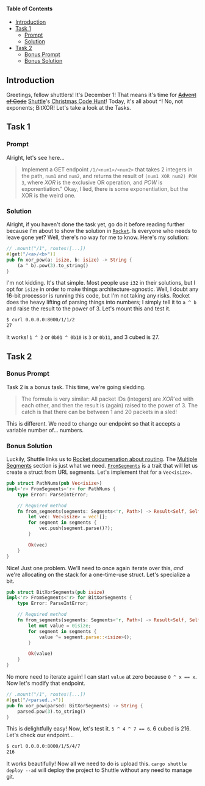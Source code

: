 #### Table of Contents

- [Introduction](#introduction)
- [Task 1](#task-1)
  - [Prompt](#prompt)
  - [Solution](#solution)
- [Task 2](#task-2)
  - [Bonus Prompt](#bonus-prompt)
  - [Bonus Solution](#bonus-solution)


## Introduction

Greetings, fellow shuttlers! It's December 1! That means it's time for ~~[Advent of Code][aoc]~~ [Shuttle][shuttlers]'s [Christmas Code Hunt][cch]!
Today, it's all about `^`! No, not exponents; BitXOR! Let's take a look at the Tasks.

## Task 1

### Prompt

Alright, let's see here... 

> Implement a GET endpoint `/1/<num1>/<num2>` that takes 2 integers in the path, `num1` and `num2`, and returns the result of `(num1 XOR num2) POW 3`, where *XOR* is the exclusive OR operation, and *POW* is exponentiation." Okay, I lied, there is some exponentiation, but the XOR is the weird one.

### Solution

Alright, if you haven't done the task yet, go do it before reading further because I'm about to show the solution in [`Rocket`][rocketrs]. Is everyone who needs to leave gone yet?
Well, there's no way for me to know. Here's my solution:

```rs
// .mount("/1", routes![...])
#[get("/<a>/<b>")]
pub fn xor_pow(a: isize, b: isize) -> String {
    (a ^ b).pow(3).to_string()
}
```

I'm not kidding. It's that simple. Most people use `i32` in their solutions, but I opt for `isize` in order to make things architecture-agnostic. Well,
I doubt any 16-bit processor is running this code, but I'm not taking any risks. Rocket does the heavy lifting of parsing things into numbers;
I simply tell it to `a ^ b` and raise the result to the power of 3. Let's mount this and test it.

```sh
$ curl 0.0.0.0:8000/1/1/2
27
```

It works! `1 ^ 2` or `0b01 ^ 0b10` is `3` or `0b11`, and 3 cubed is 27.

## Task 2

### Bonus Prompt

Task 2 is a bonus task. This time, we're going sledding. 

> The formula is very similar: All packet IDs (integers) are *XOR*'ed with each other, and then the result is (again) raised to the power of 3. The catch is that there can be between 1 and 20 packets in a sled!

This is different. We need to change our endpoint so that it accepts a variable number of... numbers. 

### Bonus Solution

Luckily, Shuttle links us to [Rocket documenation about routing][rocket-tip]. The [Multiple Segments][rocket-multiseg]
section is just what we need. [`FromSegments`][FromSegments] is a trait that will let us create a struct from URL segments.
Let's implement that for a `Vec<isize>`.

```rs
pub struct PathNums(pub Vec<isize>)
impl<'r> FromSegments<'r> for PathNums {
    type Error: ParseIntError;

    // Required method
    fn from_segments(segments: Segments<'r, Path>) -> Result<Self, Self::Error> {
        let vec: Vec<isize> = vec![];
        for segment in segments {
            vec.push(segment.parse()?);
        }

        Ok(vec)
    }
}
```

Nice! Just one problem. We'll need to once again iterate over this, *and* we're allocating on the stack for a one-time-use struct. Let's specialize a bit.

```rs
pub struct BitXorSegments(pub isize)
impl<'r> FromSegments<'r> for BitXorSegments {
    type Error: ParseIntError;

    // Required method
    fn from_segments(segments: Segments<'r, Path>) -> Result<Self, Self::Error> {
        let mut value = 0isize;
        for segment in segments {
            value ^= segment.parse::<isize>();
        }

        Ok(value)
    }
}
```

No more need to iterate again! I can start `value` at zero because `0 ^ x == x`. Now let's modify that endpoint.

```rs
// .mount("/1", routes![...])
#[get("/<parsed..>")]
pub fn xor_pow(parsed: BitXorSegments) -> String {
    parsed.pow(3).to_string()
}
```

This is delightfully easy! Now, let's test it. `5 ^ 4 ^ 7 == 6`. 6 cubed is 216. Let's check our endpoint...

```sh
$ curl 0.0.0.0:8000/1/5/4/7
216
```

It works beautifully! Now all we need to do is upload this. `cargo shuttle deploy --ad` will deploy
the project to Shuttle without any need to manage git.


[aoc]: https://adventofcode.com/ "Advent of Code"
[cch]: https://shuttle.rs/cch/ "Shuttle's Christmas Code Hunt"
[FromSegments]: https://api.rocket.rs/v0.5/rocket/request/trait.FromSegments.html "Rocket FromSegments Trait"
[rocketrs]: https://docs.rs/rocket/ "Rocket"
[rocket-tip]: https://rocket.rs/v0.5/guide/requests/#dynamic-paths "Shuttle's Bonus Tip"
[rocket-multiseg]: https://rocket.rs/v0.5/guide/requests/#multiple-segments "Multiple Segments Section"
[shuttlers]: https://shuttle.rs/ "Shuttle"